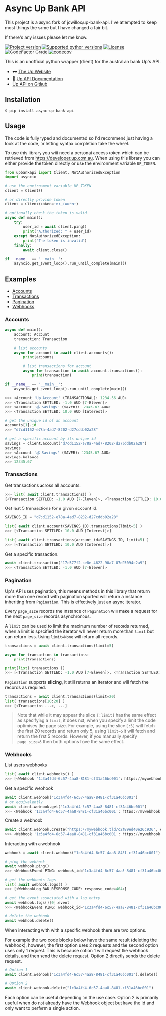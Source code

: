 # Async Up Bank API

This project is a async fork of jcwillox/up-bank-api. I've attempted to keep most things the same but I have changed a fair bit.

If there's any issues please let me know.

[![Project version](https://img.shields.io/pypi/v/async-up-bank-api?style=flat-square)](https://pypi.python.org/pypi/async-up-bank-api)
[![Supported python versions](https://img.shields.io/pypi/pyversions/up-bank-api?style=flat-square)](https://pypi.python.org/pypi/async-up-bank-api)
[![License](https://img.shields.io/github/license/jcwillox/up-bank-api?style=flat-square)](https://github.com/unchartedshark/async-up-bank-api/blob/master/LICENSE)
![CodeFactor Grade](https://img.shields.io/codefactor/grade/github/unchartedshark/async-up-bank-api?style=flat-square)
[![codecov](https://codecov.io/gh/unchartedshark/async-up-bank-api/branch/master/graph/badge.svg?token=MYPJYBFCWJ)](https://codecov.io/gh/unchartedshark/async-up-bank-api)

This is an unofficial python wrapper (client) for the australian bank Up's API.

- 🕶️ [The Up Website](https://up.com.au)
- 📖 [Up API Documentation](https://developer.up.com.au)
- [Up API on Github](https://github.com/up-banking/api)

## Installation

```shell
$ pip install async-up-bank-api
```

## Usage

The code is fully typed and documented so I'd recommend just having a look at the code, or letting syntax completion take the wheel.

To use this library you will need a personal access token which can be retrieved from https://developer.up.com.au. When using this library you can either provide the token directly or use the environment variable `UP_TOKEN`.

```python
from upbankapi import Client, NotAuthorizedException
import asyncio

# use the environment variable UP_TOKEN
client = Client()

# or directly provide token
client = Client(token="MY_TOKEN")  

# optionally check the token is valid
async def main():
    try:
        user_id = await client.ping()
        print("Authorized: " + user_id)
    except NotAuthorizedException:
        print("The token is invalid")
    finally:
        await client.close()
        
if __name__ == '__main__':
    asyncio.get_event_loop().run_until_complete(main())
```
## Examples

* [Accounts](#accounts)
* [Transactions](#transactions)
* [Pagination](#pagination)
* [Webhooks](#webhooks)

### Accounts

```python
async def main():
    account: Account
    transaction: Transaction

    # list accounts
    async for account in await client.accounts():
        print(account)

        # list transactions for account
        async for transaction in await account.transactions():
            print(transaction)

if __name__ == '__main__':
    asyncio.get_event_loop().run_until_complete(main())

>>> <Account 'Up Account' (TRANSACTIONAL): 1234.56 AUD>
>>> <Transaction SETTLED: -1.0 AUD [7-Eleven]>
>>> <Account '💰 Savings' (SAVER): 12345.67 AUD>
>>> <Transaction SETTLED: 10.0 AUD [Interest]>
```

```python
# get the unique id of an account
accounts[1].id
>>> "d7cd1152-e78a-4ad7-8202-d27cddb02a28"

# get a specific account by its unique id
savings = client.account("d7cd1152-e78a-4ad7-8202-d27cddb02a28")
savings
>>> <Account '💰 Savings' (SAVER): 12345.67 AUD>
savings.balance
>>> 12345.67
```

### Transactions

Get transactions across all accounts.
```python
>>> list( await client.transactions() )
[<Transaction SETTLED: -1.0 AUD [7-Eleven]>, <Transaction SETTLED: 10.0 AUD [Interest]>]
```
Get last 5 transactions for a given account id.
```python
SAVINGS_ID = "d7cd1152-e78a-4ad7-8202-d27cddb02a28"

list( await client.account(SAVINGS_ID).transactions(limit=5) )
>>> [<Transaction SETTLED: 10.0 AUD [Interest]>]

list( await client.transactions(account_id=SAVINGS_ID, limit=5) )
>>> [<Transaction SETTLED: 10.0 AUD [Interest]>]
```
Get a specific transaction.
```python
await client.transaction("17c577f2-ae8e-4622-90a7-87d95094c2a9")
>>> <Transaction SETTLED: -1.0 AUD [7-Eleven]>
```

### Pagination

Up's API uses pagination, this means methods in this library that return more than one record with pagination sported will return a instance inheriting from `Pagination`. This is effectively just an async iterator. 

Every `page_size` records the instance of `Pagination` will make a request for the next `page_size` records asynchronous.

A `limit` can be used to limit the maximum number of records returned, when a limit is specified the iterator will never return more than `limit` but can return less.
Using `limit=None` will return all records.
```python
transactions = await client.transactions(limit=5)

async for transaction in transactions:
    print(transactions)

print(list( transactions ))
>>> [<Transaction SETTLED: -1.0 AUD [7-Eleven]>, <Transaction SETTLED: 10.0 AUD [Interest]>]
```
`Pagination` supports **slicing**, it still returns an iterator and will fetch the records as required.

```python
transactions = await client.transactions(limit=20)
list( transactions[10:20] )
>>> [<Transaction ...>, ...]
```
> Note that while it may appear the slice `[:limit]` has the same effect as specifying a `limit`, it does not, when you specify a limit the code optimises the page size. 
> For example, using the slice `[:5]` will fetch the first 20 records and return only 5, using `limit=5` it will fetch and return the first 5 records. However, if you manually specify `page_size=5` then both options have the same effect.

### Webhooks

List users webhooks
```python
list( await client.webhooks() )
>>> [<Webhook '1c3a4fd4-6c57-4aa8-8481-cf31a46bc001': https://mywebhook.tld/c2f89ed40e26c936 (Hello World!)>]
```

Get a specific webhook
```python
await client.webhook("1c3a4fd4-6c57-4aa8-8481-cf31a46bc001")
# or equivalently
await client.webhook.get("1c3a4fd4-6c57-4aa8-8481-cf31a46bc001")
>>> <Webhook '1c3a4fd4-6c57-4aa8-8481-cf31a46bc001': https://mywebhook.tld/c2f89ed40e26c936 (Hello World!)>
```

Create a webhook
```python
await client.webhook.create("https://mywebhook.tld/c2f89ed40e26c936", description="Hello World!")
>>> <Webhook '1c3a4fd4-6c57-4aa8-8481-cf31a46bc001': https://mywebhook.tld/c2f89ed40e26c936 (Hello World!)>
```

Interacting with a webhook
```python
webhook = await client.webhook("1c3a4fd4-6c57-4aa8-8481-cf31a46bc001")

# ping the webhook
await webhook.ping()
>>> <WebhookEvent PING: webhook_id='1c3a4fd4-6c57-4aa8-8481-cf31a46bc001'>

# get the webhooks logs
list( await webhook.logs() )
>>> [<WebhookLog BAD_RESPONSE_CODE: response_code=404>]

# get the event associated with a log entry
await webhook.logs()[0].event
>>> <WebhookEvent PING: webhook_id='1c3a4fd4-6c57-4aa8-8481-cf31a46bc001'>

# delete the webhook
await webhook.delete()
```

When interacting with with a specific webhook there are two options.

For example the two code blocks below have the same result (deleting the webhook), however, the first option uses 2 requests and the second option uses only 1 request.
This is because option 1 will request the webhook details, and then send the delete request. Option 2 directly sends the delete request.
```python
# Option 1
await client.webhook("1c3a4fd4-6c57-4aa8-8481-cf31a46bc001").delete()
```
```python
# Option 2
await client.webhook.delete("1c3a4fd4-6c57-4aa8-8481-cf31a46bc001")
```
Each option can be useful depending on the use case. Option 2 is primarily useful when do not already have the Webhook object but have the id and only want to perform a single action.
